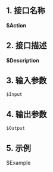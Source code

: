 ## 1. 接口名称
**$Action**


## 2. 接口描述
**$Description**


## 3. 输入参数
```
$Input
```

## 4. 输出参数
```
$Output
```

## 5. 示例
$Example
